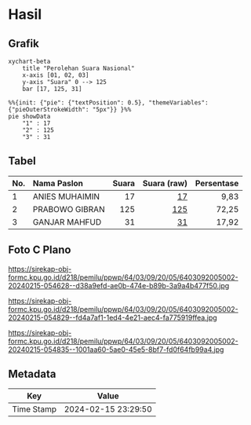 # Hasil

## Grafik

```mermaid
xychart-beta
    title "Perolehan Suara Nasional"
    x-axis [01, 02, 03]
    y-axis "Suara" 0 --> 125
    bar [17, 125, 31]
```

```mermaid
%%{init: {"pie": {"textPosition": 0.5}, "themeVariables": {"pieOuterStrokeWidth": "5px"}} }%%
pie showData
    "1" : 17
    "2" : 125
    "3" : 31
```

## Tabel

| No. | Nama Paslon    | Suara | Suara (raw) | Persentase |
|:--- |:-------------- | -----:| -----------:| ----------:|
| 1   | ANIES MUHAIMIN | 17    | [17][p-1]   | 9,83       |
| 2   | PRABOWO GIBRAN | 125   | [125][p-2]  | 72,25      |
| 3   | GANJAR MAHFUD  | 31    | [31][p-3]   | 17,92      |


[p-1]: https://github.com/gigit-pemilu/pemilu-2024/blob/main/pilpres/hitung-suara/sub/64-kalimantan-timur/sub/03-berau/sub/09-teluk-bayur/sub/2005-labanan-makmur/sub/002-tps/sub/paslon-1.txt
[p-2]: https://github.com/gigit-pemilu/pemilu-2024/blob/main/pilpres/hitung-suara/sub/64-kalimantan-timur/sub/03-berau/sub/09-teluk-bayur/sub/2005-labanan-makmur/sub/002-tps/sub/paslon-2.txt
[p-3]: https://github.com/gigit-pemilu/pemilu-2024/blob/main/pilpres/hitung-suara/sub/64-kalimantan-timur/sub/03-berau/sub/09-teluk-bayur/sub/2005-labanan-makmur/sub/002-tps/sub/paslon-3.txt

## Foto C Plano

https://sirekap-obj-formc.kpu.go.id/d218/pemilu/ppwp/64/03/09/20/05/6403092005002-20240215-054628--d38a9efd-ae0b-474e-b89b-3a9a4b477f50.jpg

https://sirekap-obj-formc.kpu.go.id/d218/pemilu/ppwp/64/03/09/20/05/6403092005002-20240215-054829--fd4a7af1-1ed4-4e21-aec4-fa775919ffea.jpg

https://sirekap-obj-formc.kpu.go.id/d218/pemilu/ppwp/64/03/09/20/05/6403092005002-20240215-054835--1001aa60-5ae0-45e5-8bf7-fd0f64fb99a4.jpg


## Metadata

| Key        | Value               |
| ---------- | ------------------- |
| Time Stamp | 2024-02-15 23:29:50 |




